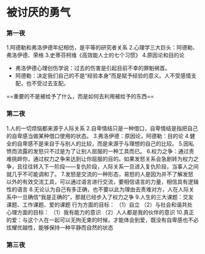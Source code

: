 # 被讨厌的勇气

### 第一夜
1.阿德勒和弗洛伊德年纪相仿，是平等的研究者关系
2.心理学三大巨头：阿德勒、弗洛伊德、荣格
3.史蒂芬柯维《高效能人士的七个习惯》
4.原因论和目的论
+ 弗洛伊德心理创伤学说：过去的伤害是引起目前不幸的罪魁祸首。
+ 阿德勒：决定我们自己的不是“经验本身”而是赋予经验的意义。人不受感情支配，也不受过去支配。


==重要的不是被给予了什么，而是如何去利用被给予的东西==


### 第二夜
1.人的一切烦恼都来源于人际关系
2.自卑情结只是一种借口，自卑情结是指把自己的自卑感当做某种借口使用的状态。
3.弗洛伊德：原因论，阿德勒：目的论
4.健全的自卑感不是来自于与别人的比较，而是来源于与理想的自己的比较。
5.因私愤而流露的发怒只不过是为了让别人屈服的一种工具而已。
6.权力之争：通过责难挑衅你，通过权力之争来达到让你屈服的目的。如果发怒关系会急剧转为权力之争，且往往转入下一阶段——复仇阶段，人际关系一旦进入复仇阶段，当事人之间就几乎不可能调和了。
7.发怒是交流的一种形态，易怒的人是因为并不了解发怒以外的有效交流工具，可以通过语言进行交流，要相信语言的力量，相信具有逻辑性的语言
8.无论认为自己有多正确，也不要以此为理由去责难对方，人在人际关系中一旦确信“我是正确的”，那就已经步入了权力之争
9.人生的三大课题：交友课题、工作课题、爱的课题
行为方面的目标：
  （1）自立
  （2）与社会和谐共处
心理方面的目标：
   （1）我有能力的意识
   （2）人人都是我的伙伴的意识
10.真正的爱：与这个人在一起可以无拘无束的时候，才能体会到爱，既没有自卑感也不必炫耀优越性，能够保持一种平静而自然的状态

### 第三夜
